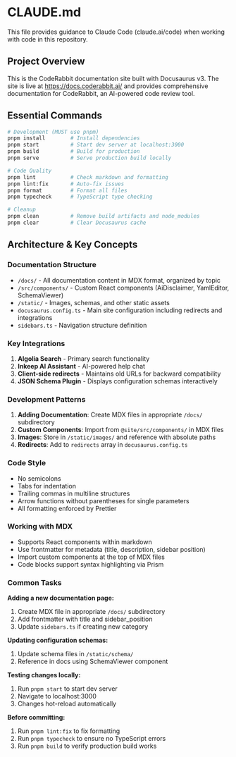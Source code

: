 # CLAUDE.md

This file provides guidance to Claude Code (claude.ai/code) when working with code in this repository.

## Project Overview

This is the CodeRabbit documentation site built with Docusaurus v3. The site is live at https://docs.coderabbit.ai/ and provides comprehensive documentation for CodeRabbit, an AI-powered code review tool.

## Essential Commands

```bash
# Development (MUST use pnpm)
pnpm install        # Install dependencies
pnpm start          # Start dev server at localhost:3000
pnpm build          # Build for production
pnpm serve          # Serve production build locally

# Code Quality
pnpm lint           # Check markdown and formatting
pnpm lint:fix       # Auto-fix issues
pnpm format         # Format all files
pnpm typecheck      # TypeScript type checking

# Cleanup
pnpm clean          # Remove build artifacts and node_modules
pnpm clear          # Clear Docusaurus cache
```

## Architecture & Key Concepts

### Documentation Structure

- `/docs/` - All documentation content in MDX format, organized by topic
- `/src/components/` - Custom React components (AiDisclaimer, YamlEditor, SchemaViewer)
- `/static/` - Images, schemas, and other static assets
- `docusaurus.config.ts` - Main site configuration including redirects and integrations
- `sidebars.ts` - Navigation structure definition

### Key Integrations

1. **Algolia Search** - Primary search functionality
2. **Inkeep AI Assistant** - AI-powered help chat
3. **Client-side redirects** - Maintains old URLs for backward compatibility
4. **JSON Schema Plugin** - Displays configuration schemas interactively

### Development Patterns

1. **Adding Documentation**: Create MDX files in appropriate `/docs/` subdirectory
2. **Custom Components**: Import from `@site/src/components/` in MDX files
3. **Images**: Store in `/static/images/` and reference with absolute paths
4. **Redirects**: Add to `redirects` array in `docusaurus.config.ts`

### Code Style

- No semicolons
- Tabs for indentation
- Trailing commas in multiline structures
- Arrow functions without parentheses for single parameters
- All formatting enforced by Prettier

### Working with MDX

- Supports React components within markdown
- Use frontmatter for metadata (title, description, sidebar position)
- Import custom components at the top of MDX files
- Code blocks support syntax highlighting via Prism

### Common Tasks

**Adding a new documentation page:**

1. Create MDX file in appropriate `/docs/` subdirectory
2. Add frontmatter with title and sidebar_position
3. Update `sidebars.ts` if creating new category

**Updating configuration schemas:**

1. Update schema files in `/static/schema/`
2. Reference in docs using SchemaViewer component

**Testing changes locally:**

1. Run `pnpm start` to start dev server
2. Navigate to localhost:3000
3. Changes hot-reload automatically

**Before committing:**

1. Run `pnpm lint:fix` to fix formatting
2. Run `pnpm typecheck` to ensure no TypeScript errors
3. Run `pnpm build` to verify production build works
